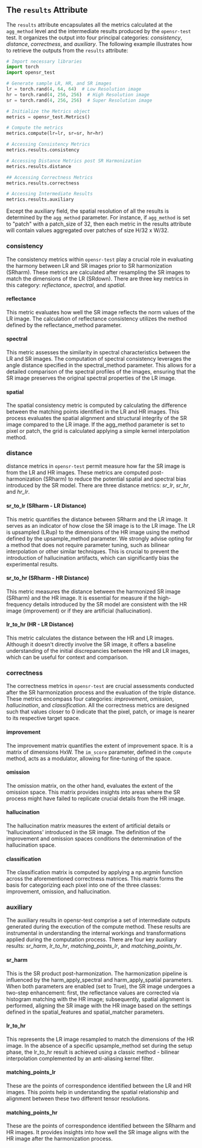 #

## The `results` Attribute

The `results` attribute encapsulates all the metrics calculated at the `agg_method` level and the intermediate results produced by the `opensr-test` test. It organizes the output into four principal categories: *consistency*, *distance*, *correctness*, and *auxiliary*. The following example illustrates how to retrieve the outputs from the `results` attribute:

```python
# Import necessary libraries
import torch
import opensr_test

# Generate sample LR, HR, and SR images
lr = torch.rand(4, 64, 64)  # Low Resolution image
hr = torch.rand(4, 256, 256)  # High Resolution image
sr = torch.rand(4, 256, 256)  # Super Resolution image

# Initialize the Metrics object
metrics = opensr_test.Metrics()

# Compute the metrics
metrics.compute(lr=lr, sr=sr, hr=hr)

# Accessing Consistency Metrics
metrics.results.consistency

# Accessing Distance Metrics post SR Harmonization
metrics.results.distance

## Accessing Correctness Metrics
metrics.results.correctness

# Accessing Intermediate Results
metrics.results.auxiliary
```

Except the auxiliary field, the spatial resolution of all the results is determined by the `agg_method` parameter. For instance, if `agg_method` is set to "patch" with a patch_size of 32, then each metric in the results attribute will contain values aggregated over patches of size H/32 x W/32.


### consistency

The consistency metrics within `opensr-test` play a crucial role in evaluating the harmony between LR and SR images prior to SR harmonization (SRharm). These metrics are calculated after resampling the SR images to match the dimensions of the LR (SRdown). There are three key metrics in this category: *reflectance*, *spectral*, and *spatial*.

#### reflectance
  
This metric evaluates how well the SR image reflects the norm values of the LR image. The calculation of reflectance consistency utilizes the method defined by the reflectance_method parameter.  

#### spectral

This metric assesses the similarity in spectral characteristics between the LR and SR images. The computation of spectral consistency leverages the angle distance specified in the spectral_method parameter. This allows for a detailed comparison of the spectral profiles of the images, ensuring that the SR image preserves the original spectral properties of the LR image.

#### spatial

The spatial consistency metric is computed by calculating the difference between the matching points identified in the LR and HR images. This process evaluates the spatial alignment and structural integrity of the SR image compared to the LR image. If the agg_method parameter is set to pixel or patch, the grid is calculated applying a simple kernel interpolation method.


### distance

distance metrics in `opensr-test` permit measure how far the SR image is from the LR and HR images. These metrics are computed post-harmonization (SRharm) to reduce the potential spatial and spectral bias introduced by the SR model. There are three distance metrics: *sr_lr*, *sr_hr*, and *hr_lr*.

#### sr_to_lr (SRharm - LR Distance)

This metric quantifies the distance between SRharm and the LR image. It serves as an indicator of how close the SR image is to the LR image. The LR is upsampled (LRup) to the dimensions of the HR image using the method defined by the upsample_method parameter. We strongly advise opting for a method that does not require parameter tuning, such as bilinear interpolation or other similar techniques. This is crucial to prevent the introduction of hallucination artifacts, which can significantly bias the experimental results.


#### sr_to_hr (SRharm - HR Distance)

This metric measures the distance between the harmonized SR image (SRharm) and the HR image. It is essential for measure if the high-frequency details introduced by the SR model are consistent with the HR image (improvement) or if they are artificial (hallucination).

#### lr_to_hr (HR - LR Distance)

This metric calculates the distance between the HR and LR images. Although it doesn't directly involve the SR image, it offers a baseline understanding of the initial discrepancies between the HR and LR images, which can be useful for context and comparison.


### correctness

The correctness metrics in `opensr-test` are crucial assessments conducted after the SR harmonization process and the evaluation of the triple distance. These metrics encompass four categories: *improvement*, *omission*, *hallucination*, and *classification*. All the correctness metrics are designed such that values closer to 0 indicate that the pixel, patch, or image is nearer to its respective target space.

#### improvement

The improvement matrix quantifies the extent of improvement space. It is a matrix of dimensions HxW. The `im_score` parameter, defined in the `compute` method, acts as a modulator, allowing for fine-tuning of the space.

#### omission

The omission matrix, on the other hand, evaluates the extent of the omission space. This matrix provides insights into areas where the SR process might have failed to replicate crucial details from the HR image.

#### hallucination

The hallucination matrix measures the extent of artificial details or 'hallucinations' introduced in the SR image. The definition of the improvement and omission spaces conditions the determination of the hallucination space.

#### classification

The classification matrix is computed by applying a np.argmin function across the aforementioned correctness matrices. This matrix forms the basis for categorizing each pixel into one of the three classes: improvement, omission, and hallucination.


### auxiliary

The auxiliary results in opensr-test comprise a set of intermediate outputs generated during the execution of the compute method. These results are instrumental in understanding the internal workings and transformations applied during the computation process. There are four key auxiliary results: *sr_harm*, *lr_to_hr*, *matching_points_lr*, and *matching_points_hr*.

#### sr_harm

This is the SR product post-harmonization. The harmonization pipeline is influenced by the harm_apply_spectral and harm_apply_spatial parameters. When both parameters are enabled (set to True), the SR image undergoes a two-step enhancement: first, the reflectance values are corrected via histogram matching with the HR image; subsequently, spatial alignment is performed, aligning the SR image with the HR image based on the settings defined in the spatial_features and spatial_matcher parameters.

#### lr_to_hr

This represents the LR image resampled to match the dimensions of the HR image. In the absence of a specific upsample_method set during the setup phase, the lr_to_hr result is achieved using a classic method - bilinear interpolation complemented by an anti-aliasing kernel filter.

#### matching_points_lr

These are the points of correspondence identified between the LR and HR images. This points help in understanding the spatial relationship and alignment between these two different tensor resolutions.

#### matching_points_hr

These are the points of correspondence identified between the SRharm and HR images. It provides insights into how well the SR image aligns with the HR image after the harmonization process.
